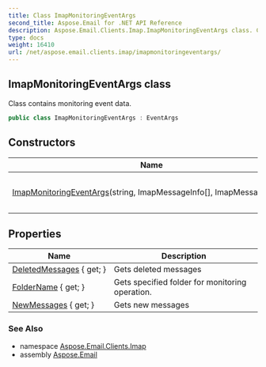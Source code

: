 ```yaml
---
title: Class ImapMonitoringEventArgs
second_title: Aspose.Email for .NET API Reference
description: Aspose.Email.Clients.Imap.ImapMonitoringEventArgs class. Class contains monitoring event data
type: docs
weight: 16410
url: /net/aspose.email.clients.imap/imapmonitoringeventargs/
---
```

## ImapMonitoringEventArgs class

Class contains monitoring event data.

```csharp
public class ImapMonitoringEventArgs : EventArgs
```

## Constructors

| Name | Description |
| --- | --- |
| [ImapMonitoringEventArgs](imapmonitoringeventargs/)(string, ImapMessageInfo[], ImapMessageInfo[]) | Initializes a new instance of the `ImapMonitoringEventArgs` class |

## Properties

| Name | Description |
| --- | --- |
| [DeletedMessages](../../aspose.email.clients.imap/imapmonitoringeventargs/deletedmessages/) { get; } | Gets deleted messages |
| [FolderName](../../aspose.email.clients.imap/imapmonitoringeventargs/foldername/) { get; } | Gets specified folder for monitoring operation. |
| [NewMessages](../../aspose.email.clients.imap/imapmonitoringeventargs/newmessages/) { get; } | Gets new messages |

### See Also

* namespace [Aspose.Email.Clients.Imap](../../aspose.email.clients.imap/)
* assembly [Aspose.Email](../../)


